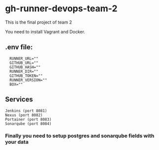 # gh-runner-devops-team-2

This is the final project of team 2

You need to install Vagrant and Docker.

## .env file:

```
  RUNNER_URL=""
  GITHUB_URL=""
  GITHUB_HASH=""
  RUNNER_DIR=""
  GITHUB_TOKEN=""
  RUNNER_VERSION=""
  BOX=""
```

## Services

```
Jenkins (port 8081)
Nexus (port 8082)
Portainer (port 8083)
Sonarqube (port 8084)
```

### Finally you need to setup postgres and sonarqube fields with your data
